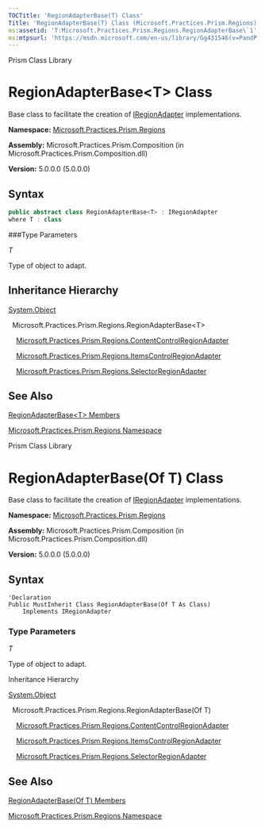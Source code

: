 ```yaml
---
TOCTitle: 'RegionAdapterBase(T) Class'
Title: 'RegionAdapterBase(T) Class (Microsoft.Practices.Prism.Regions)'
ms:assetid: 'T:Microsoft.Practices.Prism.Regions.RegionAdapterBase\`1'
ms:mtpsurl: 'https://msdn.microsoft.com/en-us/library/Gg431546(v=PandP.50)'
---
```


Prism Class Library

# RegionAdapterBase&lt;T&gt; Class

Base class to facilitate the creation of [IRegionAdapter](https://msdn.microsoft.com/en-us/library/microsoft.practices.prism.regions.iregionadapter(v=pandp.50)) implementations.

**Namespace:** [Microsoft.Practices.Prism.Regions](https://msdn.microsoft.com/en-us/library/microsoft.practices.prism.regions(v=pandp.50))

**Assembly:** Microsoft.Practices.Prism.Composition (in Microsoft.Practices.Prism.Composition.dll)

**Version:** 5.0.0.0 (5.0.0.0)

## Syntax

```C#
public abstract class RegionAdapterBase<T> : IRegionAdapter
where T : class
```

###Type Parameters

*T*
  
Type of object to adapt.

## Inheritance Hierarchy

[System.Object](http://msdn2.microsoft.com/en-us/library/e5kfa45b)

  Microsoft.Practices.Prism.Regions.RegionAdapterBase&lt;T&gt;

    [Microsoft.Practices.Prism.Regions.ContentControlRegionAdapter](https://msdn.microsoft.com/en-us/library/microsoft.practices.prism.regions.contentcontrolregionadapter(v=pandp.50))

    [Microsoft.Practices.Prism.Regions.ItemsControlRegionAdapter](https://msdn.microsoft.com/en-us/library/microsoft.practices.prism.regions.itemscontrolregionadapter(v=pandp.50))

    [Microsoft.Practices.Prism.Regions.SelectorRegionAdapter](https://msdn.microsoft.com/en-us/library/microsoft.practices.prism.regions.selectorregionadapter(v=pandp.50))

## See Also

[RegionAdapterBase&lt;T&gt; Members](https://msdn.microsoft.com/en-us/library/gg405501(v=pandp.50))

[Microsoft.Practices.Prism.Regions Namespace](https://msdn.microsoft.com/en-us/library/microsoft.practices.prism.regions(v=pandp.50))

Prism Class Library

# RegionAdapterBase(Of T) Class

Base class to facilitate the creation of [IRegionAdapter](https://msdn.microsoft.com/en-us/library/microsoft.practices.prism.regions.iregionadapter(v=pandp.50)) implementations.

**Namespace:** [Microsoft.Practices.Prism.Regions](https://msdn.microsoft.com/en-us/library/microsoft.practices.prism.regions(v=pandp.50))

**Assembly:** Microsoft.Practices.Prism.Composition (in Microsoft.Practices.Prism.Composition.dll)

**Version:** 5.0.0.0 (5.0.0.0)

## 
## Syntax


```VB
'Declaration
Public MustInherit Class RegionAdapterBase(Of T As Class)
	Implements IRegionAdapter
```

### Type Parameters

*T*
  
Type of object to adapt.

Inheritance Hierarchy

<span id="familyToggle"></span>[System.Object](http://msdn2.microsoft.com/en-us/library/e5kfa45b)

  Microsoft.Practices.Prism.Regions.RegionAdapterBase(Of T)

    [Microsoft.Practices.Prism.Regions.ContentControlRegionAdapter](https://msdn.microsoft.com/en-us/library/microsoft.practices.prism.regions.contentcontrolregionadapter(v=pandp.50))

    [Microsoft.Practices.Prism.Regions.ItemsControlRegionAdapter](
https://msdn.microsoft.com/en-us/library/microsoft.practices.prism.regions.itemscontrolregionadapter(v=pandp.50))

    [Microsoft.Practices.Prism.Regions.SelectorRegionAdapter](https://msdn.microsoft.com/en-us/library/microsoft.practices.prism.regions.selectorregionadapter(v=pandp.50))

## See Also


[RegionAdapterBase(Of T) Members](https://msdn.microsoft.com/en-us/library/gg405501(v=pandp.50))

[Microsoft.Practices.Prism.Regions Namespace](https://msdn.microsoft.com/en-us/library/microsoft.practices.prism.regions(v=pandp.50))


